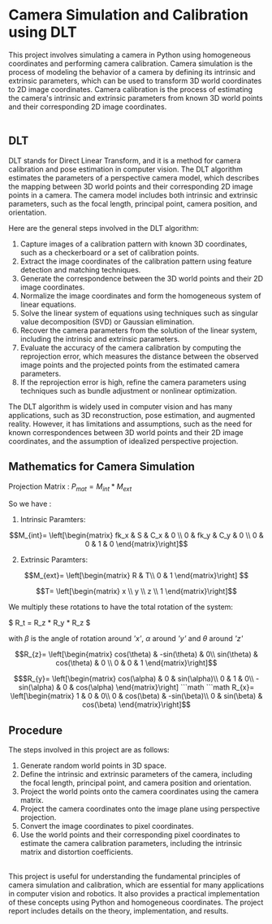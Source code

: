 # Camera Simulation and Calibration using DLT

This project involves simulating a camera in Python using homogeneous coordinates and performing camera calibration. Camera simulation is the process of modeling the behavior of a camera by defining its intrinsic and extrinsic parameters, which can be used to transform 3D world coordinates to 2D image coordinates. Camera calibration is the process of estimating the camera's intrinsic and extrinsic parameters from known 3D world points and their corresponding 2D image coordinates.<br><br>

## DLT

DLT stands for Direct Linear Transform, and it is a method for camera calibration and pose estimation in computer vision. The DLT algorithm estimates the parameters of a perspective camera model, which describes the mapping between 3D world points and their corresponding 2D image points in a camera. The camera model includes both intrinsic and extrinsic parameters, such as the focal length, principal point, camera position, and orientation.<br>

Here are the general steps involved in the DLT algorithm:

1. Capture images of a calibration pattern with known 3D coordinates, such as a checkerboard or a set of calibration points.
2. Extract the image coordinates of the calibration pattern using feature detection and matching techniques.
3. Generate the correspondence between the 3D world points and their 2D image coordinates.
4. Normalize the image coordinates and form the homogeneous system of linear equations.
5. Solve the linear system of equations using techniques such as singular value decomposition (SVD) or Gaussian elimination.
6. Recover the camera parameters from the solution of the linear system, including the intrinsic and extrinsic parameters.
7. Evaluate the accuracy of the camera calibration by computing the reprojection error, which measures the distance between the observed image points and the projected points from the estimated camera parameters.
8. If the reprojection error is high, refine the camera parameters using techniques such as bundle adjustment or nonlinear optimization.<br>

The DLT algorithm is widely used in computer vision and has many applications, such as 3D reconstruction, pose estimation, and augmented reality. However, it has limitations and assumptions, such as the need for known correspondences between 3D world points and their 2D image coordinates, and the assumption of idealized perspective projection.<br>

## Mathematics for Camera Simulation

Projection Matrix :  $P_{mat}= M_{int} * M_{ext}$

So we have : 

1. Intrinsic Paramters:

```math
M_{int}=
\left[\begin{matrix}
fk_x & S & C_x & 0 \\
0 & fk_y & C_y & 0 \\
0 & 0 & 1 & 0
\end{matrix}\right]
```

2. Extrinsic Paramters:

```math
M_{ext}=
\left[\begin{matrix}
R & T\\
0 & 1
\end{matrix}\right] 
```

```math
T=
\left[\begin{matrix}
x \\
y \\
z \\
1
\end{matrix}\right]
```

We multiply these rotations to have the total rotation of the system: 

$ R_t = R_z * R_y * R_z $

with $\beta$ is the angle of rotation around _'x'_, $\alpha$ around _'y'_ and $\theta$ around _'z'_ 

```math
R_{z}=
\left[\begin{matrix}
cos(\theta) & -sin(\theta) & 0\\
sin(\theta) & cos(\theta) & 0 \\
0 & 0 & 1 
\end{matrix}\right]
```

```math
$R_{y}=
\left[\begin{matrix}
cos(\alpha) & 0 & sin(\alpha)\\
 0 & 1 & 0\\
-sin(\alpha) & 0 & cos(\alpha) 
\end{matrix}\right]
```math

```math
R_{x}=
\left[\begin{matrix}
1 & 0 & 0\\
0 & cos(\beta) & -sin(\beta)\\
0 & sin(\beta) & cos(\beta) 
\end{matrix}\right]
```

## Procedure

The steps involved in this project are as follows:

1. Generate random world points in 3D space.
2. Define the intrinsic and extrinsic parameters of the camera, including the focal length, principal point, and camera position and orientation.
3. Project the world points onto the camera coordinates using the camera matrix.
4. Project the camera coordinates onto the image plane using perspective projection.
5. Convert the image coordinates to pixel coordinates.
6. Use the world points and their corresponding pixel coordinates to estimate the camera calibration parameters, including the intrinsic matrix and distortion coefficients.<br><br>

This project is useful for understanding the fundamental principles of camera simulation and calibration, which are essential for many applications in computer vision and robotics. It also provides a practical implementation of these concepts using Python and homogeneous coordinates. The project report includes details on the theory, implementation, and results.
